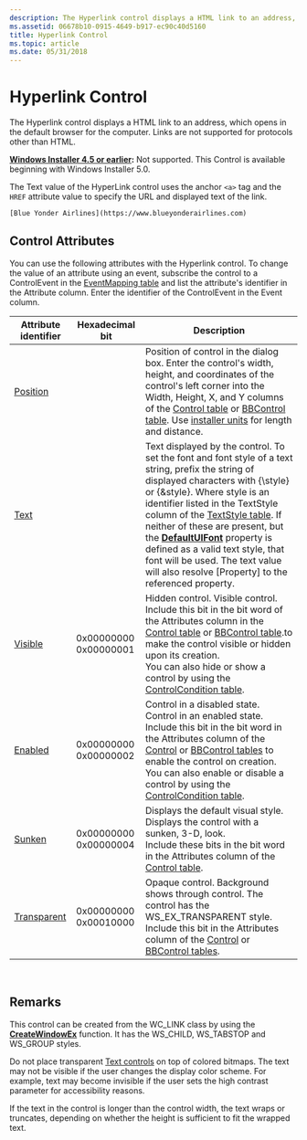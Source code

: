 ```yaml
---
description: The Hyperlink control displays a HTML link to an address, which opens in the default browser for the computer.
ms.assetid: 06678b10-0915-4649-b917-ec90c40d5160
title: Hyperlink Control
ms.topic: article
ms.date: 05/31/2018
---
```


# Hyperlink Control

The Hyperlink control displays a HTML link to an address, which opens in the default browser for the computer. Links are not supported for protocols other than HTML.

**[Windows Installer 4.5 or earlier](not-supported-in-windows-installer-4-5.md):** Not supported. This Control is available beginning with Windows Installer 5.0.

The Text value of the HyperLink control uses the anchor `<a>` tag and the `HREF` attribute value to specify the URL and displayed text of the link.

``` syntax
[Blue Yonder Airlines](https://www.blueyonderairlines.com)
```

## Control Attributes

You can use the following attributes with the Hyperlink control. To change the value of an attribute using an event, subscribe the control to a ControlEvent in the [EventMapping table](eventmapping-table.md) and list the attribute's identifier in the Attribute column. Enter the identifier of the ControlEvent in the Event column.



| Attribute identifier                             | Hexadecimal bit                  | Description                                                                                                                                                                                                                                                                                                                                                                                                                                                                                               |
|--------------------------------------------------|----------------------------------|-----------------------------------------------------------------------------------------------------------------------------------------------------------------------------------------------------------------------------------------------------------------------------------------------------------------------------------------------------------------------------------------------------------------------------------------------------------------------------------------------------------|
| [Position](position-control-attribute.md)       |                                  | Position of control in the dialog box. Enter the control's width, height, and coordinates of the control's left corner into the Width, Height, X, and Y columns of the [Control table](control-table.md) or [BBControl table](bbcontrol-table.md). Use [installer units](installer-units.md) for length and distance.<br/>                                                                                                                                                                       |
| [Text](text-control-attribute.md)               |                                  | Text displayed by the control. To set the font and font style of a text string, prefix the string of displayed characters with {\\style} or {&style}. Where style is an identifier listed in the TextStyle column of the [TextStyle table](textstyle-table.md). If neither of these are present, but the [**DefaultUIFont**](defaultuifont.md) property is defined as a valid text style, that font will be used. The text value will also resolve \[Property\] to the referenced property. <br/> |
| [Visible](visible-control-attribute.md)         | 0x00000000 0x00000001<br/> | Hidden control. Visible control.<br/> Include this bit in the bit word of the Attributes column in the [Control table](control-table.md) or [BBControl table](bbcontrol-table.md).to make the control visible or hidden upon its creation.<br/> You can also hide or show a control by using the [ControlCondition table](controlcondition-table.md).<br/>                                                                                                                           |
| [Enabled](enabled-control-attribute.md)         | 0x00000000 0x00000002<br/> | Control in a disabled state. Control in an enabled state.<br/> Include this bit in the bit word in the Attributes column of the [Control](control-table.md) or [BBControl tables](bbcontrol-table.md) to enable the control on creation.<br/> You can also enable or disable a control by using the [ControlCondition table](controlcondition-table.md).<br/>                                                                                                                        |
| [Sunken](sunken-control-attribute.md)           | 0x00000000 0x00000004<br/> | Displays the default visual style. Displays the control with a sunken, 3-D, look.<br/> Include these bits in the bit word in the Attributes column of the [Control table](control-table.md).<br/>                                                                                                                                                                                                                                                                                            |
| [Transparent](transparent-control-attribute.md) | 0x00000000 0x00010000<br/> | Opaque control. Background shows through control. The control has the WS\_EX\_TRANSPARENT style.<br/> Include this bit in the Attributes column of the [Control](control-table.md) or [BBControl tables](bbcontrol-table.md).<br/>                                                                                                                                                                                                                                                          |



 

## Remarks

This control can be created from the WC\_LINK class by using the [**CreateWindowEx**](/windows/win32/api/winuser/nf-winuser-createwindowexa) function. It has the WS\_CHILD, WS\_TABSTOP and WS\_GROUP styles.

Do not place transparent [Text controls](text-control.md) on top of colored bitmaps. The text may not be visible if the user changes the display color scheme. For example, text may become invisible if the user sets the high contrast parameter for accessibility reasons.

If the text in the control is longer than the control width, the text wraps or truncates, depending on whether the height is sufficient to fit the wrapped text.

 

 
